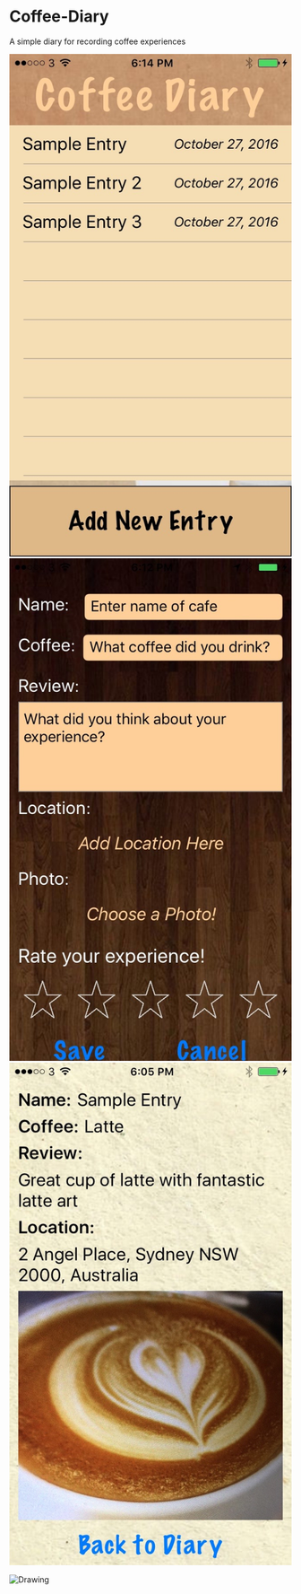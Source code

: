 # Coffee-Diary
A simple diary for recording coffee experiences

![Alt text](/App_Screenshots/IMG_3236.jpg?raw=true "Home page") ![Alt text](/App_Screenshots/IMG_3235.jpg?raw=true) ![Alt text](/App_Screenshots/IMG_3234.jpg?raw=true)

<img src="IMG_3236.jpg" alt="Drawing" style="width: 100px;"/>
